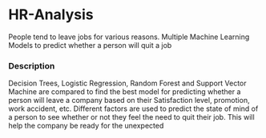 # HR-Analysis
People tend to leave jobs for various reasons. Multiple Machine Learning Models to predict whether a person will quit a job

### Description
Decision Trees, Logistic Regression, Random Forest and Support Vector Machine are compared to find the best model for predicting whether a person will leave a company based on their Satisfaction level, promotion, work accident, etc. Different factors are used to predict the state of mind of a person to see whether or not they feel the need to quit their job. This will help the company be ready for the unexpected
